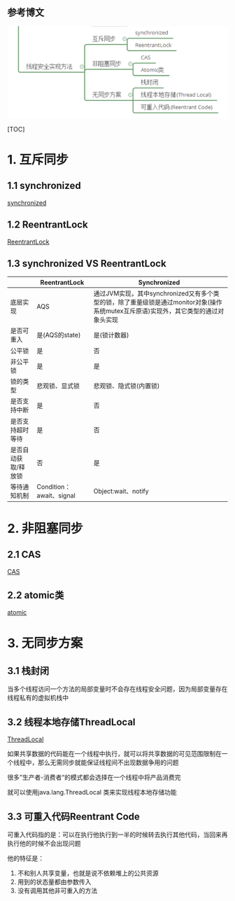 ## 参考博文


![方法树](./pic/线程安全的实现方法_方法树.png)


[TOC]


# 1. 互斥同步
## 1.1 synchronized
[synchronized](./synchronized.md)


## 1.2 ReentrantLock
[ReentrantLock](./ReentrantLock.md)


## 1.3 synchronized VS ReentrantLock
||ReentrantLock|Synchronized
--|--|--|
底层实现|AQS|通过JVM实现，其中synchronized又有多个类型的锁，除了重量级锁是通过monitor对象(操作系统mutex互斥原语)实现外，其它类型的通过对象头实现
是否可重入|是(AQS的state)|是(锁计数器)
公平锁|是|否
非公平锁|是|是
锁的类型|悲观锁、显式锁|悲观锁、隐式锁(内置锁)
是否支持中断|是|否
是否支持超时等待|是|否
是否自动获取/释放锁|否|是
等待通知机制|Condition：await、signal|Object:wait、notify




# 2. 非阻塞同步
## 2.1 CAS
[CAS](./CAS.md)

## 2.2 atomic类
[atomic](./atomic.md)


# 3. 无同步方案
## 3.1 栈封闭
当多个线程访问一个方法的局部变量时不会存在线程安全问题，因为局部变量存在线程私有的虚拟机栈中


## 3.2 线程本地存储ThreadLocal

[ThreadLocal](./ThreadLocal.md)

如果共享数据的代码能在一个线程中执行，就可以将共享数据的可见范围限制在一个线程中，那么无需同步就能保证线程间不出现数据争用的问题

很多”生产者-消费者“的模式都会选择在一个线程中将产品消费完

就可以使用java.lang.ThreadLocal 类来实现线程本地存储功能


## 3.3 可重入代码Reentrant Code
可重入代码指的是：可以在执行他执行到一半的时候转去执行其他代码，当回来再执行他的时候不会出现问题

他的特征是：
1. 不和别人共享变量，也就是说不依赖堆上的公共资源
2. 用到的状态量都由参数传入
3. 没有调用其他非可重入的方法
